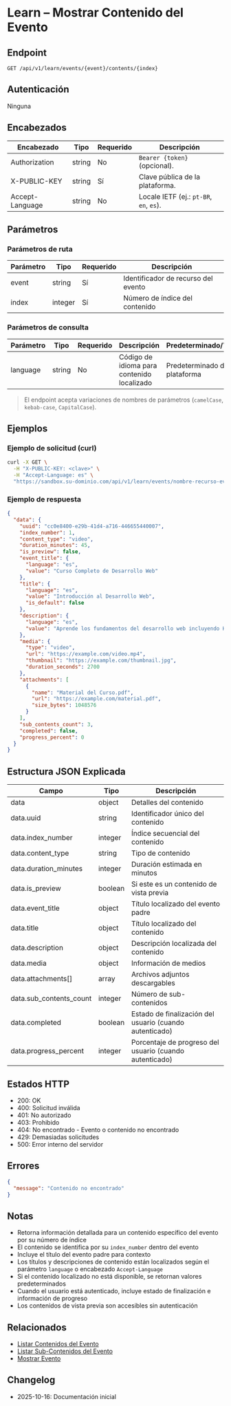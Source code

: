 # Learn – Mostrar Contenido del Evento

## Endpoint

```
GET /api/v1/learn/events/{event}/contents/{index}
```

## Autenticación

Ninguna

## Encabezados

| Encabezado      | Tipo   | Requerido | Descripción |
| --------------- | ------ | --------- | ----------- |
| Authorization   | string | No        | `Bearer {token}` (opcional). |
| X-PUBLIC-KEY    | string | Sí        | Clave pública de la plataforma. |
| Accept-Language | string | No        | Locale IETF (ej.: `pt-BR`, `en`, `es`). |

## Parámetros

### Parámetros de ruta

| Parámetro | Tipo    | Requerido | Descripción |
| --------- | ------- | --------- | ----------- |
| event     | string  | Sí        | Identificador de recurso del evento |
| index     | integer | Sí        | Número de índice del contenido |

### Parámetros de consulta

| Parámetro | Tipo   | Requerido | Descripción | Predeterminado/Valores |
| --------- | ------ | --------- | ----------- | ---------------------- |
| language  | string | No        | Código de idioma para contenido localizado | Predeterminado de la plataforma |

> El endpoint acepta variaciones de nombres de parámetros (`camelCase`, `kebab-case`, `CapitalCase`).

## Ejemplos

### Ejemplo de solicitud (curl)

```bash
curl -X GET \
  -H "X-PUBLIC-KEY: <clave>" \
  -H "Accept-Language: es" \
  "https://sandbox.su-dominio.com/api/v1/learn/events/nombre-recurso-evento/contents/1?language=es"
```

### Ejemplo de respuesta

```json
{
  "data": {
    "uuid": "cc0e8400-e29b-41d4-a716-446655440007",
    "index_number": 1,
    "content_type": "video",
    "duration_minutes": 45,
    "is_preview": false,
    "event_title": {
      "language": "es",
      "value": "Curso Completo de Desarrollo Web"
    },
    "title": {
      "language": "es",
      "value": "Introducción al Desarrollo Web",
      "is_default": false
    },
    "description": {
      "language": "es",
      "value": "Aprende los fundamentos del desarrollo web incluyendo HTML, CSS y conceptos básicos de JavaScript."
    },
    "media": {
      "type": "video",
      "url": "https://example.com/video.mp4",
      "thumbnail": "https://example.com/thumbnail.jpg",
      "duration_seconds": 2700
    },
    "attachments": [
      {
        "name": "Material del Curso.pdf",
        "url": "https://example.com/material.pdf",
        "size_bytes": 1048576
      }
    ],
    "sub_contents_count": 3,
    "completed": false,
    "progress_percent": 0
  }
}
```

## Estructura JSON Explicada

| Campo                     | Tipo    | Descripción |
| ------------------------- | ------- | ----------- |
| data                      | object  | Detalles del contenido |
| data.uuid                 | string  | Identificador único del contenido |
| data.index_number         | integer | Índice secuencial del contenido |
| data.content_type         | string  | Tipo de contenido |
| data.duration_minutes     | integer | Duración estimada en minutos |
| data.is_preview           | boolean | Si este es un contenido de vista previa |
| data.event_title          | object  | Título localizado del evento padre |
| data.title                | object  | Título localizado del contenido |
| data.description          | object  | Descripción localizada del contenido |
| data.media                | object  | Información de medios |
| data.attachments[]        | array   | Archivos adjuntos descargables |
| data.sub_contents_count   | integer | Número de sub-contenidos |
| data.completed            | boolean | Estado de finalización del usuario (cuando autenticado) |
| data.progress_percent     | integer | Porcentaje de progreso del usuario (cuando autenticado) |

## Estados HTTP

- 200: OK
- 400: Solicitud inválida
- 401: No autorizado
- 403: Prohibido
- 404: No encontrado - Evento o contenido no encontrado
- 429: Demasiadas solicitudes
- 500: Error interno del servidor

## Errores

```json
{
  "message": "Contenido no encontrado"
}
```

## Notas

- Retorna información detallada para un contenido específico del evento por su número de índice
- El contenido se identifica por su `index_number` dentro del evento
- Incluye el título del evento padre para contexto
- Los títulos y descripciones de contenido están localizados según el parámetro `language` o encabezado `Accept-Language`
- Si el contenido localizado no está disponible, se retornan valores predeterminados
- Cuando el usuario está autenticado, incluye estado de finalización e información de progreso
- Los contenidos de vista previa son accesibles sin autenticación

## Relacionados

- [Listar Contenidos del Evento](./EventContentIndex.md)
- [Listar Sub-Contenidos del Evento](./EventContentSubContentsIndex.md)
- [Mostrar Evento](./EventShow.md)

## Changelog

- 2025-10-16: Documentación inicial
